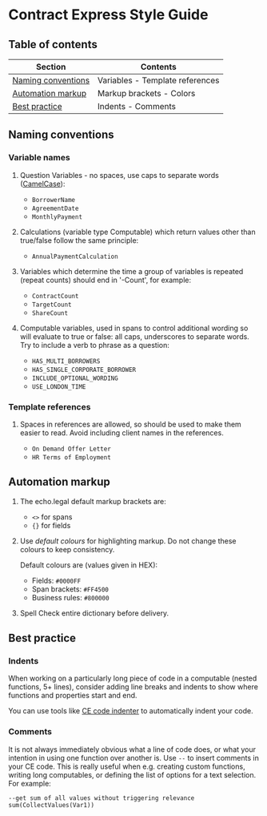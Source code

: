 # Contract Express Style Guide

## Table of contents

Section                     |Contents
----------------------------|----------------
[Naming conventions](#s1-NamingConventions)   |Variables - Template references
[Automation markup](#s2-Markup)   |Markup brackets - Colors
[Best practice](#s3-BestPractice) | Indents - Comments

<a id="s1-NamingConventions"></a>

## Naming conventions

<a id="s1-1-Variables"></a>

### Variable names

1. Question Variables - no spaces, use caps to separate words \([CamelCase](https://en.wikipedia.org/wiki/Camel_case)\):

    * `BorrowerName`
    * `AgreementDate`
    * `MonthlyPayment`

2. Calculations (variable type Computable) which return values other than true/false follow the same principle:

    * `AnnualPaymentCalculation`

3. Variables which determine the time a group of variables is repeated (repeat counts) should end in '-Count', for example:

   * `ContractCount`
   * `TargetCount`
   * `ShareCount`
    
3. Computable variables, used in spans to control additional wording so will evaluate to true or false: all caps, underscores to separate words. Try to include a verb to phrase as a question:

    * `HAS_MULTI_BORROWERS` 
    * `HAS_SINGLE_CORPORATE_BORROWER`
    * `INCLUDE_OPTIONAL_WORDING`
    *  `USE_LONDON_TIME`

<a id="s1-2-Templates"></a>

### Template references

1. Spaces in references are allowed, so should be used to make them easier to read. Avoid including client names in the references.

    * `On Demand Offer Letter`
    * `HR Terms of Employment`

<a id="s2-Markup"></a>

## Automation markup

1. The echo.legal default markup brackets are:

    * `<>` for spans
    * `{}` for fields

2. Use *default colours* for highlighting markup. Do not change these colours to keep consistency.

    Default colours are (values given in HEX):
    * Fields: `#0000FF`
    * Span brackets: `#FF4500`
    * Business rules: `#800000`

3. Spell Check entire dictionary before delivery.

<a id="s3-BestPractice"></a>

## Best practice

### Indents

When working on a particularly long piece of code in a computable (nested functions, 5+ lines), consider adding line breaks and indents to show where functions and properties start and end.

You can use tools like [CE code indenter](https://kgeorgiadis-law.github.io/ce-formatter/) to automatically indent your code.

### Comments
It is not always immediately obvious what a line of code does, or what your intention in using one function over another is. Use `--` to insert comments in your CE code. This is really useful when e.g. creating custom functions, writing long computables, or defining the list of options for a text selection. For example:

```
--get sum of all values without triggering relevance
sum(CollectValues(Var1))
```

